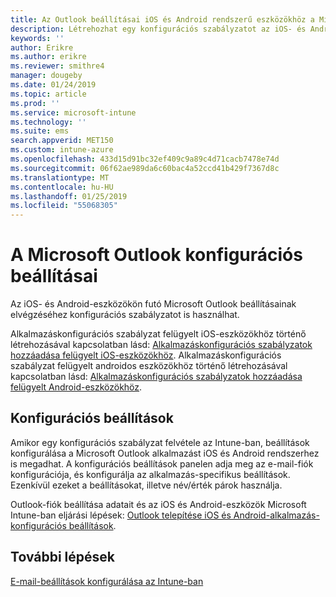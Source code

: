 ```yaml
---
title: Az Outlook beállításai iOS és Android rendszerű eszközökhöz a Microsoft Intune-ban
description: Létrehozhat egy konfigurációs szabályzatot az iOS- és Android-eszközökön futó Microsoft Outlook beállításainak megadásához.
keywords: ''
author: Erikre
ms.author: erikre
ms.reviewer: smithre4
manager: dougeby
ms.date: 01/24/2019
ms.topic: article
ms.prod: ''
ms.service: microsoft-intune
ms.technology: ''
ms.suite: ems
search.appverid: MET150
ms.custom: intune-azure
ms.openlocfilehash: 433d15d91bc32ef409c9a89c4d71cacb7478e74d
ms.sourcegitcommit: 06f62ae989da6c60bac4a52ccd41b429f7367d8c
ms.translationtype: MT
ms.contentlocale: hu-HU
ms.lasthandoff: 01/25/2019
ms.locfileid: "55068305"
---
```

# <a name="microsoft-outlook-configuration-settings"></a>A Microsoft Outlook konfigurációs beállításai 

Az iOS- és Android-eszközökön futó Microsoft Outlook beállításainak elvégzéséhez konfigurációs szabályzatot is használhat. 

Alkalmazáskonfigurációs szabályzat felügyelt iOS-eszközökhöz történő létrehozásával kapcsolatban lásd: [Alkalmazáskonfigurációs szabályzatok hozzáadása felügyelt iOS-eszközökhöz](app-configuration-policies-use-ios.md). Alkalmazáskonfigurációs szabályzat felügyelt androidos eszközökhöz történő létrehozásával kapcsolatban lásd: [Alkalmazáskonfigurációs szabályzatok hozzáadása felügyelt Android-eszközökhöz](app-configuration-policies-use-android.md). 

## <a name="configuration-settings"></a>Konfigurációs beállítások

Amikor egy konfigurációs szabályzat felvétele az Intune-ban, beállítások konfigurálása a Microsoft Outlook alkalmazást iOS és Android rendszerhez is megadhat. A konfigurációs beállítások panelen adja meg az e-mail-fiók konfigurációja, és konfigurálja az alkalmazás-specifikus beállítások. Ezenkívül ezeket a beállításokat, illetve név/érték párok használja.

Outlook-fiók beállítása adatait és az iOS és Android-eszközök Microsoft Intune-ban eljárási lépések: [Outlook telepítése iOS és Android-alkalmazás-konfigurációs beállítások](https://docs.microsoft.com/exchange/clients-and-mobile-in-exchange-online/outlook-for-ios-and-android/outlook-for-ios-and-android-configuration-with-microsoft-intune).

## <a name="next-steps"></a>További lépések
[E-mail-beállítások konfigurálása az Intune-ban](email-settings-configure.md)


